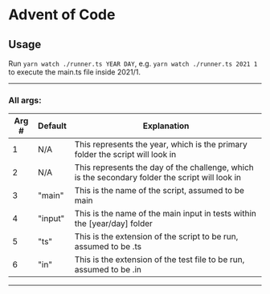 # Advent of Code

## Usage

Run `yarn watch ./runner.ts YEAR DAY`, e.g. `yarn watch ./runner.ts 2021 1` to execute the main.ts file inside 2021/1.

---

### All args:

| Arg # | Default | Explanation                                                                                     |
| ----- | ------- | ----------------------------------------------------------------------------------------------- |
| 1     | N/A     | This represents the year, which is the primary folder the script will look in                   |
| 2     | N/A     | This represents the day of the challenge, which is the secondary folder the script will look in |
| 3     | "main"  | This is the name of the script, assumed to be main                                              |
| 4     | "input" | This is the name of the main input in tests within the [year/day] folder                        |
| 5     | "ts"    | This is the extension of the script to be run, assumed to be .ts                                |
| 6     | "in"    | This is the extension of the test file to be run, assumed to be .in                             |

---
